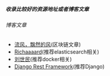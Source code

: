##### 收录比较好的资源地址或者博客文章


###### 博客文章
- [流风，飘然的风](https://www.cnblogs.com/zdz8207/tag/%E5%8C%BA%E5%9D%97%E9%93%BE/)(区块链文章)
- [Richaaaard](https://www.cnblogs.com/richaaaard/p/5212044.html)(推荐elasticsearch相关)
- [刘世民](http://www.cnblogs.com/sammyliu/p/5878973.html)(推荐docker相关)
- [Django Rest Framework](https://www.cnblogs.com/wdliu/category/1211675.html)(推荐Django)
